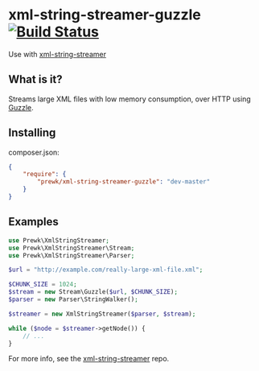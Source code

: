 xml-string-streamer-guzzle [![Build Status](https://travis-ci.org/prewk/xml-string-streamer-guzzle.svg?branch=master)](https://travis-ci.org/prewk/xml-string-streamer-guzzle)
==========================

Use with [xml-string-streamer](https://github.com/prewk/xml-string-streamer)

What is it?
-----------

Streams large XML files with low memory consumption, over HTTP using [Guzzle](http://guzzlephp.org).

Installing
----------

composer.json:

````json
{
    "require": {
        "prewk/xml-string-streamer-guzzle": "dev-master"
    }
}
````


Examples
--------

````php
use Prewk\XmlStringStreamer;
use Prewk\XmlStringStreamer\Stream;
use Prewk\XmlStringStreamer\Parser;

$url = "http://example.com/really-large-xml-file.xml";

$CHUNK_SIZE = 1024;
$stream = new Stream\Guzzle($url, $CHUNK_SIZE);
$parser = new Parser\StringWalker();

$streamer = new XmlStringStreamer($parser, $stream);

while ($node = $streamer->getNode()) {
	// ...
}
````

For more info, see the [xml-string-streamer](https://github.com/prewk/xml-string-streamer) repo.
